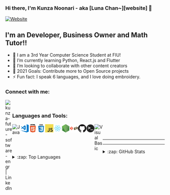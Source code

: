 ### Hi there, I'm Kunza Noonari - aka [Luna Chan~][website] 👋

[![Website](https://img.shields.io/website?label=em.broideress&style=for-the-badge&url=https%3A%2F%2Fcodestackr.com)](https://www.instagram.com/em.broideress/)

## I'm an Developer, Business Owner and Math Tutor!!

- 🔭 I am a 3rd Year Computer Science Student at FIU!
- 🌱 I’m currently learning Python, React.js and Flutter 
- 👯 I’m looking to collaborate with other content creators
- 🥅 2021 Goals: Contribute more to Open Source projects
- ⚡ Fun fact: I speak 6 languages, and I love doing embroidery. 

### Connect with me:

[<img align="left" alt="kunza-future-software-engr | LinkedIn" width="22px" src="https://pngmind.com/wp-content/uploads/2019/08/Linkedin-Logo-Png-Transparent-Background-1.png" />][linkedin]


<br />

### Languages and Tools:

<img align="left" alt="Java" width="26px" src="https://cdn.freebiesupply.com/logos/thumbs/2x/java-4-logo.png" />
<img align="left" alt="Visual Studio Code" width="26px" src="https://raw.githubusercontent.com/github/explore/80688e429a7d4ef2fca1e82350fe8e3517d3494d/topics/visual-studio-code/visual-studio-code.png" />
<img align="left" alt="HTML5" width="26px" src="https://raw.githubusercontent.com/github/explore/80688e429a7d4ef2fca1e82350fe8e3517d3494d/topics/html/html.png" />
<img align="left" alt="CSS3" width="26px" src="https://raw.githubusercontent.com/github/explore/80688e429a7d4ef2fca1e82350fe8e3517d3494d/topics/css/css.png" />
<img align="left" alt="JavaScript" width="26px" src="https://raw.githubusercontent.com/github/explore/80688e429a7d4ef2fca1e82350fe8e3517d3494d/topics/javascript/javascript.png" />
<img align="left" alt="React" width="26px" src="https://raw.githubusercontent.com/github/explore/80688e429a7d4ef2fca1e82350fe8e3517d3494d/topics/react/react.png" />
<img align="left" alt="Node.js" width="26px" src="https://raw.githubusercontent.com/github/explore/80688e429a7d4ef2fca1e82350fe8e3517d3494d/topics/nodejs/nodejs.png" />
<img align="left" alt="Git" width="26px" src="https://raw.githubusercontent.com/github/explore/80688e429a7d4ef2fca1e82350fe8e3517d3494d/topics/git/git.png" />
<img align="left" alt="GitHub" width="26px" src="https://raw.githubusercontent.com/github/explore/78df643247d429f6cc873026c0622819ad797942/topics/github/github.png" />
<img align="left" alt="Terminal" width="26px" src="https://raw.githubusercontent.com/github/explore/80688e429a7d4ef2fca1e82350fe8e3517d3494d/topics/terminal/terminal.png" />
<img align="left" alt="Visual Basic" width="26px" src= "https://upload.wikimedia.org/wikipedia/commons/thumb/4/40/VB.NET_Logo.svg/210px-VB.NET_Logo.svg.png"/>
<br />
<br />

---
----

<details>
  <summary>:zap: GitHub Stats</summary>
  
  <img align="left" alt="kunza-n's GitHub Stats" src="https://github-readme-stats.vercel.app/api?username=kunza-n&theme=radical&show_icons=true" />


</details>

<details>
<summary>:zap: Top Languages</summary>

  [![Top Langs](https://github-readme-stats.vercel.app/api/top-langs/?username=kunza-n&theme=radical)](https://github.com/anuraghazra/github-readme-stats)

</details>

[linkedin]: https://www.linkedin.com/in/kunza-future-software-engr/
